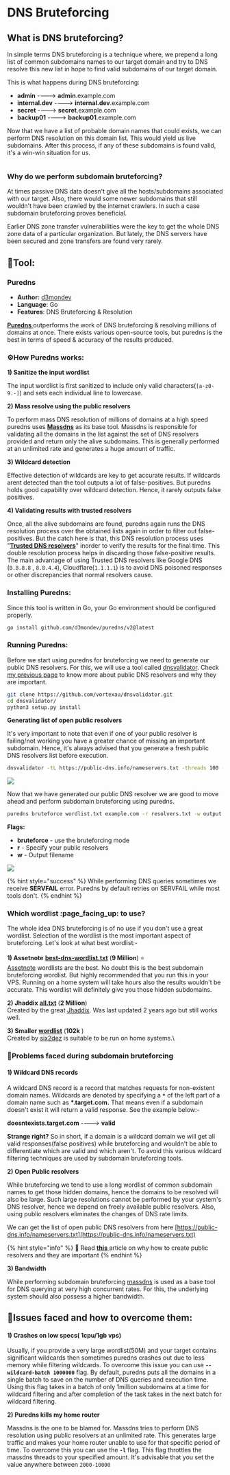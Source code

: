 # DNS Bruteforcing

## What is DNS bruteforcing?

In simple terms DNS bruteforcing is a technique where, we prepend a long list of common subdomains names to our target domain and try to DNS resolve this new list in hope to find valid subdomains of our target domain.

This is what happens during DNS bruteforcing:

* **admin**           ---->       **admin**.example.com
* **internal.dev**  ---->      **internal.dev**.example.com
* **secret**           ---->       **secret**.example.com
* **backup01**     ---->       **backup01**.example.com

Now that we have a list of probable domain names that could exists, we can perform DNS resolution on this domain list. This would yield us live subdomains. After this process, if any of these subdomains is found valid, it's a win-win situation for us.

<figure><img src="../.gitbook/assets/DNS bruteforcing.png" alt=""><figcaption></figcaption></figure>

### Why do we perform subdomain bruteforcing?

At times passive DNS data doesn't give all the hosts/subdomains associated with our target. Also, there would some newer subdomains that still wouldn't have been crawled by the internet crawlers. In such a case subdomain bruteforcing proves beneficial.

Earlier DNS zone transfer vulnerabilities were the key to get the whole DNS zone data of a particular organization. But lately, the DNS servers have been secured and zone transfers are found very rarely.





## 🔧Tool:

### Puredns

* **Author:** [d3mondev](https://github.com/d3mondev)
* **Language**: Go
* **Features**: DNS Bruteforcing & Resolution

[**Puredns** ](https://github.com/d3mondev/puredns)outperforms the work of DNS bruteforcing & resolving millions of domains at once. There exists various open-source tools, but puredns is the best in terms of speed & accuracy of the results produced.

### ⚙️How Puredns works:

**1) Sanitize the input wordlist**

The input wordlist is first sanitized to include only valid characters(`[a-z0-9.-]`) and sets each individual line to lowercase.

**2) Mass resolve using the public resolvers**

To perform mass DNS resolution of millions of domains at a high speed puredns uses [**Massdns**](https://github.com/blechschmidt/massdns) as its base tool. Massdns is responsible for validating all the domains in the list against the set of DNS resolvers provided and return only the alive subdomains. This is generally performed at an unlimited rate and generates a huge amount of traffic.

**3) Wildcard detection**

Effective detection of wildcards are key to get accurate results. If wildcards arent detected than the tool outputs a lot of false-positives. But puredns holds good capability over wildcard detection. Hence, it rarely outputs false positives.

**4) Validating results with trusted resolvers**

Once, all the alive subdomains are found, puredns again runs the DNS resolution process over the obtained lists again in order to filter out false-positives. But the catch here is that, this DNS resolution process uses "[**Trusted DNS resolvers**](https://raw.githubusercontent.com/six2dez/resolvers\_reconftw/main/resolvers\_trusted.txt)" inorder to verify the results for the final time. This double resolution process helps in discarding those false-positive results. The main advantage of using Trusted DNS resolvers like Google DNS (`8.8.8.8` , `8.8.4.4`), Cloudflare(`1.1.1.1`) is to avoid DNS poisoned responses or other discrepancies that normal resolvers cause.

### Installing Puredns:

Since this tool is written in Go, your Go environment should be configured properly.

```bash
go install github.com/d3mondev/puredns/v2@latest
```

### Running Puredns:

Before we start using puredns for bruteforcing we need to generate our public DNS resolvers. For this, we will use a tool called [dnsvalidator](https://github.com/vortexau/dnsvalidator). Check [my previous page](https://app.gitbook.com/@sidxparab/s/subdomain-enumeration-guide/introduction/prequisites#2-100-accurate-public-dns-resolvers) to know more about public DNS resolvers and why they are important.

```bash
git clone https://github.com/vortexau/dnsvalidator.git
cd dnsvalidator/
python3 setup.py install
```

**Generating list of open public resolvers**

&#x20;It's very important to note that even if one of your public resolver is failing/not working you have a greater chance of missing an important subdomain. Hence, it's always advised that you generate a fresh public DNS resolvers list before execution.

```bash
dnsvalidator -tL https://public-dns.info/nameservers.txt -threads 100 -o resolvers.txt
```

![](../.gitbook/assets/dnsvalidator1.png)

Now that we have generated our public DNS resolver we are good to move ahead and perform subdomain bruteforcing using puredns.

```bash
puredns bruteforce wordlist.txt example.com -r resolvers.txt -w output.txt
```

**Flags:**

* **bruteforce** - use the bruteforcing mode
* **r** - Specify your public resolvers
* **w** - Output filename

![](../.gitbook/assets/purednsb.png)

{% hint style="success" %}
While performing DNS queries sometimes we receive **SERVFAIL** error. Puredns by default retries on SERVFAIL while most tools don't.
{% endhint %}

### Which wordlist :page\_facing\_up: to use?

The whole idea DNS bruteforcing is of no use if you don't use a great wordlist. Selection of the wordlist is the most important aspect of bruteforcing. Let's look at what best wordlist:-\
\
**1) Assetnote** [**best-dns-wordlist.txt**](https://wordlists-cdn.assetnote.io/data/manual/best-dns-wordlist.txt) (**9 Million**) ⭐\
[Assetnote](https://wordlists.assetnote.io/) wordlists are the best. No doubt this is the best subdomain bruteforcing wordlist. But highly recommended that you run this in your VPS. Running on a home system will take hours also the results wouldn't be accurate. This wordlist will definitely give you those hidden subdomains.

**2) Jhaddix** [**all.txt**](https://gist.github.com/jhaddix/f64c97d0863a78454e44c2f7119c2a6a) (**2 Million**)\
Created by the great [Jhaddix](https://twitter.com/Jhaddix). Was last updated 2 years ago but still works well.

**3) Smaller** [**wordlist**](https://gist.github.com/six2dez/a307a04a222fab5a57466c51e1569acf/raw) (**102k** )\
Created by [six2dez](https://github.com/six2dez) is suitable to be run on home systems.\




### 🙁Problems faced during subdomain bruteforcing

#### &#x20;1) Wildcard DNS records

A wildcard DNS record is a record that matches requests for non-existent domain names. Wildcards are denoted by specifying a **`*`** of the left part of a domain name such as **\*.target.com.** That means even if a subdomain doesn't exist it will return a valid response. See the example below:-

**doesntexists.target.com**    ---->   **valid**&#x20;

**Strange right?** So in short, if a domain is a wildcard domain we will get all valid responses(false positives) while bruteforcing and wouldn't be able to differentiate which are valid and which aren't. To avoid this various wildcard filtering techniques are used by subdomain bruteforcing tools.

**2) Open Public resolvers**

While bruteforcing we tend to use a long wordlist of common subdomain names to get those hidden domains, hence the domains to be resolved will also be large. Such large resolutions cannot be performed by your system's DNS resolver, hence we depend on freely available public resolvers. Also, using public resolvers eliminates the changes of DNS rate limits.

We can get the list of open public DNS resolvers from here [https://public-dns.info/nameservers.txt](https://public-dns.info/nameservers.txt)

{% hint style="info" %}
:book: Read [**this** ](https://app.gitbook.com/@sidxparab/s/subdomain-enumeration-guide/introduction/prequisites#2-100-accurate-public-dns-resolvers)article on why how to create public resolvers and they are important
{% endhint %}

**3) Bandwidth**

While performing subdomain bruteforcing [massdns](https://github.com/blechschmidt/massdns) is used as a base tool for DNS querying at very high concurrent rates. For this, the underlying system should also possess a higher bandwidth.&#x20;



## :punch:Issues faced and how to overcome them:&#x20;

#### 1) Crashes on low specs( 1cpu/1gb vps)

Usually, if you provide a very large wordlist(50M) and your target contains significant wildcards then sometimes puredns crashes out due to less memory while filtering wildcards. To overcome this issue you can use **`--wildcard-batch 1000000`** flag. By default, puredns puts all the domains in a single batch to save on the number of DNS queries and execution time. Using this flag takes in a batch of only 1million subdomains at a time for wildcard filtering and after completion of the task takes in the next batch for wildcard filtering.

**2) Puredns kills my home router**&#x20;

Massdns is the one to be blamed for. Massdns tries to perform DNS resolution using public resolvers at an unlimited rate. This generates large traffic and makes your home router unable to use for that specific period of time. To overcome this you can use the **`-l`** flag. This flag throttles the massdns threads to your specified amount. It's advisable that you set the value anywhere between `2000-10000`





